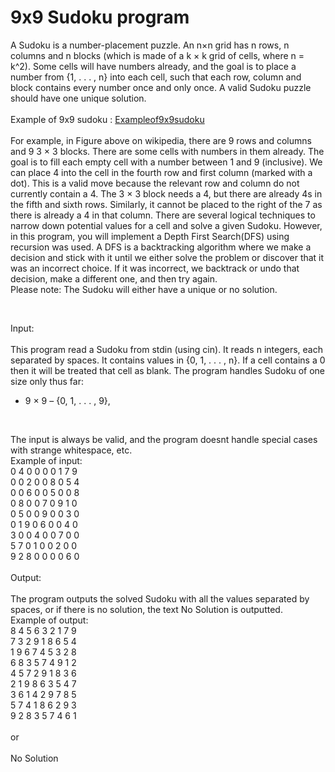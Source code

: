 <h1>9x9 Sudoku program</h1>
<p>A Sudoku is a number-placement puzzle. An n×n grid has n rows, n columns and n blocks (which is made of
a k × k grid of cells, where n = k^2). Some cells will have numbers already, and the goal is to place a number
from {1, . . . , n} into each cell, such that each row, column and block contains every number once and only
once. A valid Sudoku puzzle should have one unique solution.
</br></br>
Example of 9x9 sudoku : <a href="https://en.wikipedia.org/wiki/Sudoku">Exampleof9x9sudoku</a> </br></br>
For example, in Figure above on wikipedia, there are 9 rows and columns and 9 3 × 3 blocks. There are some cells with
numbers in them already. The goal is to fill each empty cell with a number between 1 and 9 (inclusive). We can
place 4 into the cell in the fourth row and first column (marked with a dot). This is a valid move because the
relevant row and column do not currently contain a 4. The 3 × 3 block needs a 4, but there are already 4s in the
fifth and sixth rows. Similarly, it cannot be placed to the right of the 7 as there is already a 4 in that column.
There are several logical techniques to narrow down potential values for a cell and solve a given Sudoku.
However, in this program, you will implement a Depth First Search(DFS) using recursion was used. A DFS is a backtracking
algorithm where we make a decision and stick with it until we either solve the problem or discover that it was
an incorrect choice. If it was incorrect, we backtrack or undo that decision, make a different one, and then try
again. </br>
Please note: The Sudoku will either have a unique or no solution.</p>
</br>
<p>
Input:</br></br>
This program read a Sudoku from stdin (using cin). It reads n integers, each separated by
spaces. It contains values in {0, 1, . . . , n}. If a cell contains a 0 then it will be treated that cell as blank. The program handles Sudoku of one size only thus far:
  <ul>
<li> 9 × 9 – {0, 1, . . . , 9},</li>
  </ul>
</br>

The input is always be valid, and the program doesnt handle special cases with strange whitespace, etc.
</br>
Example of input:</br>
0 4 0 0 0 0 1 7 9</br>
0 0 2 0 0 8 0 5 4</br>
0 0 6 0 0 5 0 0 8</br>
0 8 0 0 7 0 9 1 0</br>
0 5 0 0 9 0 0 3 0</br>
0 1 9 0 6 0 0 4 0</br>
3 0 0 4 0 0 7 0 0</br>
5 7 0 1 0 0 2 0 0</br>
9 2 8 0 0 0 0 6 0</br>
</br>
Output:</br></br>
The program outputs the solved Sudoku with all the values separated by spaces, or if there is no solution, the text No Solution is outputted.
</br>Example of output:</br>
8 4 5 6 3 2 1 7 9</br>
7 3 2 9 1 8 6 5 4</br>
1 9 6 7 4 5 3 2 8</br>
6 8 3 5 7 4 9 1 2</br>
4 5 7 2 9 1 8 3 6</br>
2 1 9 8 6 3 5 4 7</br>
3 6 1 4 2 9 7 8 5</br>
5 7 4 1 8 6 2 9 3</br>
9 2 8 3 5 7 4 6 1</br>
</br> or </br></br>No Solution




  
</p>

